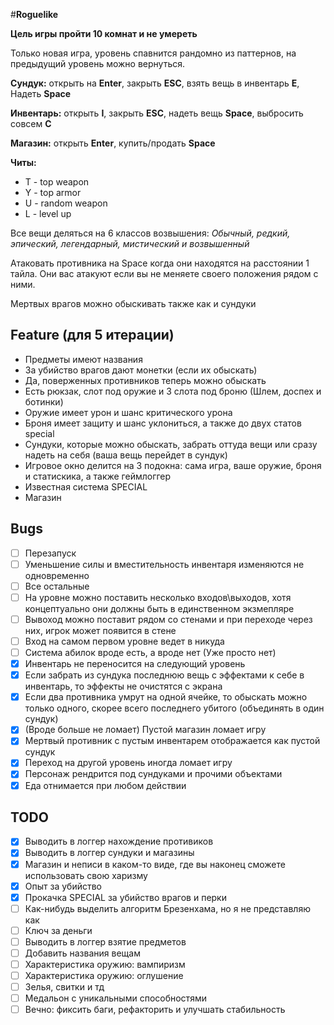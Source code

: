 #**Roguelike**

**Цель игры пройти 10 комнат и не умереть**

Только новая игра, уровень спавнится рандомно из паттернов, на предыдущий уровень можно вернуться.

**Сундук:** открыть на **Enter**, закрыть **ESC**, взять вещь в инвентарь **E**, Надеть **Space** 

**Инвентарь:** открыть **I**, закрыть **ESC**, надеть вещь **Space**, выбросить совсем **C**

**Магазин:** открыть **Enter**, купить/продать **Space**

**Читы:**
* T - top weapon
* Y - top armor
* U - random weapon
* L - level up

Все вещи деляться на 6 классов возвышения: _Обычный, редкий, эпический, легендарный, мистический и возвышенный_

Атаковать противника на Space когда они находятся на расстоянии 1 тайла.
Они вас атакуют если вы не меняете своего положения рядом с ними.

Мертвых врагов можно обыскивать также как и сундуки

## Feature (для 5 итерации)
* Предметы имеют названия
* За убийство врагов дают монетки (если их обыскать)
* Да, поверженных противников теперь можно обыскать
* Есть рюкзак, слот под оружие и 3 слота под броню (Шлем, доспех и ботинки)
* Оружие имеет урон и шанс критического урона
* Броня имеет защиту и шанс уклониться, а также до двух статов special
* Сундуки, которые можно обыскать, забрать оттуда вещи или сразу надеть на себя (ваша вещь перейдет в сундук)
* Игровое окно делится на 3 подокна: сама игра, ваше оружие, броня и статискика, а также геймлоггер
* Известная система SPECIAL 
* Магазин

## Bugs
- [ ] Перезапуск
- [ ] Уменьшение силы и вместительность инвентаря изменяются не одновременно
- [ ] Все остальные
- [ ] На уровне можно поставить несколько входов\выходов, хотя концептуально они должны быть в единственном экзмепляре
- [ ] Вывоход можно поставит рядом со стенами и при переходе через них, игрок может появится в стене
- [ ] Вход на самом  первом уровне ведет в никуда
- [ ] Система абилок вроде есть, а вроде нет (Уже просто нет)
- [X] Инвентарь не переносится на следующий уровень
- [X] Если забрать из сундука последнюю вещь с эффектами к себе в инвентарь, то эффекты не очистятся с экрана
- [X] Если два противника умрут на одной ячейке, то обыскать можно только одного, скорее всего последнего убитого (объединять в один сундук)
- [X] (Вроде больше не ломает) Пустой магазин ломает игру
- [X] Мертвый противник с пустым инвентарем отображается как пустой сундук
- [X] Переход на другой уровень иногда ломает игру
- [X] Персонаж рендрится под сундуками и прочими объектами
- [X] Еда отнимается при любом действии

## TODO
- [X] Выводить в логгер нахождение противиков
- [X] Выводить в логгер сундуки и магазины
- [X] Магазин и неписи в каком-то виде, где вы наконец сможете использовать свою харизму
- [X] Опыт за убийство
- [X] Прокачка SPECIAL за убийство врагов и перки
- [ ] Как-нибудь выделить алгоритм Брезенхама, но я не представляю как
- [ ] Ключ за деньги
- [ ] Выводить в логгер взятие предметов
- [ ] Добавить названия вещам
- [ ] Характеристика оружию: вампиризм
- [ ] Характеристика оружию: оглушение
- [ ] Зелья, свитки и тд
- [ ] Медальон с уникальными способностями
- [ ] Вечно: фиксить баги, рефакторить и улучшать стабильность
